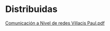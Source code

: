 # Distribuidas
[Comunicación a Nivel de redes Villacis Paul.pdf](https://github.com/user-attachments/files/19639709/Comunicacion.a.Nivel.de.redes.Villacis.Paul.pdf)
